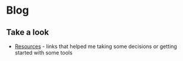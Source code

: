 # Blog

## Take a look

- [Resources](./docs/resources.md) - links that helped me taking some decisions or getting started with some tools